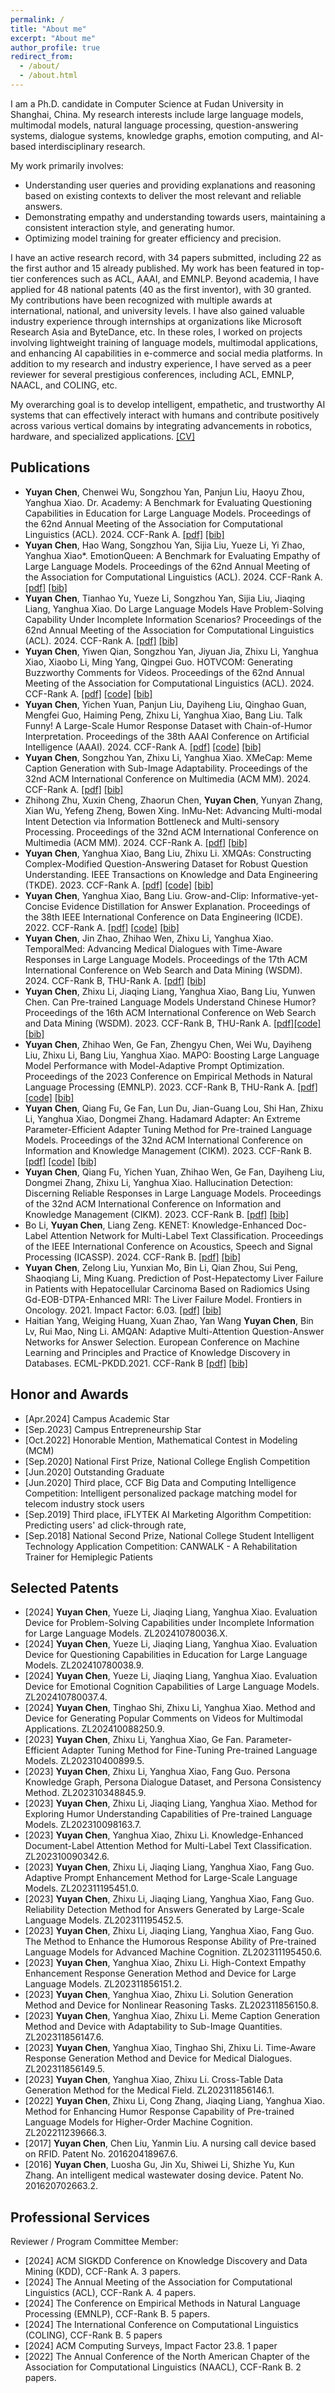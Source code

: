 ```yaml
---
permalink: /
title: "About me"
excerpt: "About me"
author_profile: true
redirect_from: 
  - /about/
  - /about.html
---
```



I am a Ph.D. candidate in Computer Science at Fudan University in Shanghai, China. My research interests include large language models, multimodal models, natural language processing, question-answering systems, dialogue systems, knowledge graphs, emotion computing, and AI-based interdisciplinary research.

My work primarily involves:

* Understanding user queries and providing explanations and reasoning based on existing contexts to deliver the most relevant and reliable answers.
* Demonstrating empathy and understanding towards users, maintaining a consistent interaction style, and generating humor.
* Optimizing model training for greater efficiency and precision.

I have an active research record, with 34 papers submitted, including 22 as the first author and 15 already published. My work has been featured in top-tier conferences such as ACL, AAAI, and EMNLP. Beyond academia, I have applied for 48 national patents (40 as the first inventor), with 30 granted. My contributions have been recognized with multiple awards at international, national, and university levels. I have also gained valuable industry experience through internships at organizations like Microsoft Research Asia and ByteDance, etc. In these roles, I worked on projects involving lightweight training of language models, multimodal applications, and enhancing AI capabilities in e-commerce and social media platforms. In addition to my research and industry experience, I have served as a peer reviewer for several prestigious conferences, including ACL, EMNLP, NAACL, and COLING, etc. 

My overarching goal is to develop intelligent, empathetic, and trustworthy AI systems that can effectively interact with humans and contribute positively across various vertical domains by integrating advancements in robotics, hardware, and specialized applications. [[CV]](/files/YYC.pdf)



<!-- ## Education and Experience
* Sep. 2020 - now. Ph.D. candidate, Department of Computer Science and Technology, Tsinghua University, China.
* Dec. 2018 - Jun. 2019. Visiting student in THUMT, advised by Prof. [Yang Liu](http://nlp.csai.tsinghua.edu.cn/~ly/), Tsinghua University, China.
* Sep. 2016 - Jun. 2020. B.S., Department of Computer Science and Technology, Beijing Jiaotong University, China.



## News
* [Aug. 2024] Our paper "Discovering New Intents with Deep Aligned Clustering" has reached its 100th citation!
* [Jul. 2024] Our paper "Deep Open Intent Classification with Adaptive Decision Boundary" has reached its 100th citation!
* [May. 2024] Got one first-author full paper accepted by ACL 2024. See you in Bangkok, Thailand!
* [Jan. 2024] Got one first-author full paper accepted by ICLR 2024. See you in Vienna, Austria!
* [Dec. 2023] Got one full paper accepted by AAAI 2024. Congratulations to Qianrui!
* [Dec. 2023] Got one first-author full paper accepted by IEEE TKDE.
* [Mar. 2023] Got one first-author full paper accepted by IEEE/ACM TASLP.
* [Sep. 2022] Released MIntRec, a novel benchmark dataset for multimodal intent recognition, available for public use [resources](https://github.com/thuiar/MIntRec), enjoy it!
* [Jun. 2022] Got one first-author full paper accepted at ACM MM 2022.  
* [Aug. 2021] Released the first text open intent recognition [toolkit](https://github.com/thuiar/TEXTOIR) (TEXTOIR), integrating a series of methods in open intent detection and discovery, enjoy it!
* [May. 2021] Got one first-author demo paper accepted at ACL 2021.
* [Jan. 2021] Released the first open knowledge discovery [reading list](https://github.com/thuiar/OKD-Reading-List), enjoy it!
* [Dec. 2020] Got two first-author full papers accepted at AAAI 2021.
* [Nov. 2019] Got one full paper accepted at AAAI 2020.
 -->

## Publications 

* <strong>Yuyan Chen</strong>, Chenwei Wu, Songzhou Yan, Panjun Liu, Haoyu Zhou, Yanghua Xiao. Dr. Academy: A Benchmark for Evaluating Questioning Capabilities in Education for Large Language Models. </i>Proceedings of the 62nd Annual Meeting of the Association for Computational Linguistics (ACL). 2024. CCF-Rank A.</i> [[pdf]](https://arxiv.org/pdf/2408.10947) [[bib]](/files/Academy.bib)
* <strong>Yuyan Chen</strong>, Hao Wang, Songzhou Yan, Sijia Liu, Yueze Li, Yi Zhao, Yanghua Xiao*. EmotionQueen: A Benchmark for Evaluating Empathy of Large Language Models. </i>Proceedings of the 62nd Annual Meeting of the Association for Computational Linguistics (ACL). 2024. CCF-Rank A. </i> [[pdf]](https://aclanthology.org/2024.findings-acl.128.pdf) [[bib]](/files/EmotionQueen.bib)
* <strong>Yuyan Chen</strong>, Tianhao Yu, Yueze Li, Songzhou Yan, Sijia Liu, Jiaqing Liang, Yanghua Xiao. Do Large Language Models Have Problem-Solving Capability Under Incomplete Information Scenarios? </i>Proceedings of the 62nd Annual Meeting of the Association for Computational Linguistics (ACL). 2024. CCF-Rank A. </i> [[pdf]](https://aclanthology.org/2024.findings-acl.131.pdf) [[bib]](/files/Do_Large_Language.bib)
* <strong>Yuyan Chen</strong>, Yiwen Qian, Songzhou Yan, Jiyuan Jia, Zhixu Li, Yanghua Xiao, Xiaobo Li, Ming Yang, Qingpei Guo. HOTVCOM: Generating Buzzworthy Comments for Videos. </i>Proceedings of the 62nd Annual Meeting of the Association for Computational Linguistics (ACL). 2024. CCF-Rank A. </i> [[pdf]](https://aclanthology.org/2024.findings-acl.130.pdf) [[code]](https://drive.google.com/drive/folders/1E0IvbqW1lrRS7wnvGJMuvxpLafsyGdJ3?usp=sharing) [[bib]](/files/HOTVCOM.bib)
* <strong>Yuyan Chen</strong>, Yichen Yuan, Panjun Liu, Dayiheng Liu, Qinghao Guan, Mengfei Guo, Haiming Peng, Zhixu Li, Yanghua Xiao, Bang Liu. Talk Funny! A Large-Scale Humor Response Dataset with Chain-of-Humor Interpretation. </i>Proceedings of the 38th AAAI Conference on Artificial Intelligence (AAAI). 2024. CCF-Rank A. </i> [[pdf]](https://ojs.aaai.org/index.php/AAAI/article/view/29736/31266) [[code]](https://drive.google.com/drive/folders/1zMRCOziVE16E9L0VuTfPZV6C-S2fDNl6?usp=sharing) [[bib]](/files/Talk_Funny.bib)
* <strong>Yuyan Chen</strong>, Songzhou Yan, Zhixu Li, Yanghua Xiao. XMeCap: Meme Caption Generation with Sub-Image Adaptability. </i>Proceedings of the 32nd ACM International Conference on Multimedia (ACM MM). 2024. CCF-Rank A. </i> [[pdf]](https://arxiv.org/pdf/2407.17152) [[bib]](/files/XMeCap.bib)
* Zhihong Zhu, Xuxin Cheng, Zhaorun Chen, <strong>Yuyan Chen</strong>, Yunyan Zhang, Xian Wu, Yefeng Zheng, Bowen Xing. InMu-Net: Advancing Multi-modal Intent Detection via Information Bottleneck and Multi-sensory Processing. </i>Proceedings of the 32nd ACM International Conference on Multimedia (ACM MM). 2024. CCF-Rank A. </i> [[pdf]](https://openreview.net/pdf?id=CuX8NF7XJq) [[bib]](/files/InMu-Net.bib)
* <strong>Yuyan Chen</strong>, Yanghua Xiao, Bang Liu, Zhixu Li. XMQAs: Constructing Complex-Modified Question-Answering Dataset for Robust Question Understanding. </i>IEEE Transactions on Knowledge and Data Engineering (TKDE). 2023. CCF-Rank A. </i> [[pdf]](https://ieeexplore.ieee.org/stamp/stamp.jsp?tp=&arnumber=10214399) [[code]](https://drive.google.com/drive/folders/1FPqiJxS5uQN6E4GjZVhK590_XsMcRBdo?usp=sharing) [[bib]](/files/XMQAs.bib)
* <strong>Yuyan Chen</strong>, Yanghua Xiao, Bang Liu. Grow-and-Clip: Informative-yet-Concise Evidence Distillation for Answer Explanation. </i>Proceedings of the 38th IEEE International Conference on Data Engineering (ICDE). 2022. CCF-Rank A. </i> [[pdf]](https://arxiv.org/pdf/2201.05088) [[code]](https://drive.google.com/drive/folders/1uDCkca7Oxcx4wtqLVlxg7-598xXyDO7o?usp=sharing) [[bib]](/files/Grow-and-Clip.bib)
* <strong>Yuyan Chen</strong>, Jin Zhao, Zhihao Wen, Zhixu Li, Yanghua Xiao. TemporalMed: Advancing Medical Dialogues with Time-Aware Responses in Large Language Models. </i>Proceedings of the 17th ACM International Conference on Web Search and Data Mining (WSDM). 2024. CCF-Rank B, THU-Rank A.</i> [[pdf]](https://web.archive.org/web/20240305001631id_/https://dl.acm.org/doi/pdf/10.1145/3616855.3635860) [[bib]](/files/TemporalMed.bib)
* <strong>Yuyan Chen</strong>, Zhixu Li, Jiaqing Liang, Yanghua Xiao, Bang Liu, Yunwen Chen. Can Pre-trained Language Models Understand Chinese Humor? </i>Proceedings of the 16th ACM International Conference on Web Search and Data Mining (WSDM). 2023. CCF-Rank B, THU-Rank A. </i> [[pdf]](https://dl.acm.org/doi/pdf/10.1145/3539597.3570431)[[code]](https://drive.google.com/drive/folders/1bb15VAq-5DY0ssyB_-pnVcqsCpEhZ-X8?usp=sharing) [[bib]](/files/Can_Pre-trained_Language.bib)
* <strong>Yuyan Chen</strong>, Zhihao Wen, Ge Fan, Zhengyu Chen, Wei Wu, Dayiheng Liu, Zhixu Li, Bang Liu, Yanghua Xiao. MAPO: Boosting Large Language Model Performance with Model-Adaptive Prompt Optimization. </i>Proceedings of the 2023 Conference on Empirical Methods in Natural Language Processing (EMNLP). 2023. CCF-Rank B, THU-Rank A. </i> [[pdf]](https://arxiv.org/pdf/2407.04118) [[code]](https://drive.google.com/drive/folders/1yFoY34R1HwQO9ZZfAE_9aiCJB31L65zB?usp=sharing) [[bib]](/files/MAPO.bib)
* <strong>Yuyan Chen</strong>, Qiang Fu, Ge Fan, Lun Du, Jian-Guang Lou, Shi Han, Zhixu Li, Yanghua Xiao, Dongmei Zhang. Hadamard Adapter: An Extreme Parameter-Efficient Adapter Tuning Method for Pre-trained Language Models. </i> Proceedings of the 32nd ACM International Conference on Information and Knowledge Management (CIKM). 2023. CCF-Rank B. </i> [[pdf]](https://arxiv.org/pdf/2407.11033) [[code]](https://drive.google.com/drive/folders/1zom1cZKZkVWa9WF6pY533U02eTw6Oqg7?usp=sharing) [[bib]](/files/Hadamard.bib)
* <strong>Yuyan Chen</strong>, Qiang Fu, Yichen Yuan, Zhihao Wen, Ge Fan, Dayiheng Liu, Dongmei Zhang, Zhixu Li, Yanghua Xiao. Hallucination Detection: Discerning Reliable Responses in Large Language Models. </i>Proceedings of the 32nd ACM International Conference on Information and Knowledge Management (CIKM). 2023. CCF-Rank B. </i> [[pdf]](https://dl.acm.org/doi/pdf/10.1145/3583780.3614905) [[bib]](/files/Hallucination_Detection.bib)
* Bo Li, <strong>Yuyan Chen</strong>, Liang Zeng. KENET: Knowledge-Enhanced Doc-Label Attention Network for Multi-Label Text Classification. </i>Proceedings of the IEEE International Conference on Acoustics, Speech and Signal Processing (ICASSP). 2024. CCF-Rank B. </i> [[pdf]](https://arxiv.org/pdf/2403.01767) [[bib]](/files/KENET.bib)
* <strong>Yuyan Chen</strong>, Zelong Liu, Yunxian Mo, Bin Li, Qian Zhou, Sui Peng, Shaoqiang Li, Ming Kuang. Prediction of Post-Hepatectomy Liver Failure in Patients with Hepatocellular Carcinoma Based on Radiomics Using Gd-EOB-DTPA-Enhanced MRI: The Liver Failure Model. </i>Frontiers in Oncology. 2021. Impact Factor: 6.03. </i> [[pdf]](https://www.frontiersin.org/journals/oncology/articles/10.3389/fonc.2021.605296/pdf?isPublishedV2=false) [[bib]](/files/Prediction_of_Post-Hepatectomy.bib)
* Haitian Yang, Weiging Huang, Xuan Zhao, Yan Wang <strong>Yuyan Chen</strong>, Bin Lv, Rui Mao, Ning Li. AMQAN: Adaptive Multi-Attention Question-Answer Networks for Answer Selection. </i>European Conference on Machine Learning and Principles and Practice of Knowledge Discovery in Databases. ECML-PKDD.2021. CCF-Rank B  </i> [[pdf]](https://link.springer.com/content/pdf/10.1007/978-3-030-67664-3.pdf) [[bib]](/files/AMQAN.bib)





<!-- 
* <strong>Hanlei Zhang</strong>, Hua Xu, Xin Wang, Fei Long, Kai Gao. A Clustering Framework for Unsupervised and Semi-supervised New Intent Discovery. 2023. </i>IEEE Transactions on Knowledge and Data Engineering.</i> (<strong>IEEE TKDE, CCF-A</strong>) [[paper]](https://ieeexplore.ieee.org/document/10349963)  [[code]](https://github.com/thuiar/TEXTOIR/tree/main/open_intent_discovery) [[bibtex]](/files/TKDE23-USNID/USNID.bib)

* <strong>Hanlei Zhang</strong>, Hua Xu, Shaojie Zhao, Qianrui Zhou. Learning Discriminative Representations and Decision Boundaries for Open Intent Detection. 2023.   </i>IEEE/ACM Transactions on Audio, Speech, and Language Processing</i> Volume 31. (<strong>IEEE/ACM TASLP, TH-CPL-A</strong>) [[paper]](https://ieeexplore.ieee.org/document/10097558) [[code]](https://github.com/thuiar/TEXTOIR/tree/main/open_intent_detection) [[bibtex]](/files/TASLP23-DA-ADB/DA-ADB.bib)

* <strong>Hanlei Zhang</strong>, Hua Xu, Xin Wang, Qianrui Zhou, Shaojie Zhao, Jiayan Teng. MIntRec: A New Dataset for Multimodal Intent Recognition. 2022. </i>Proceedings of the 30th ACM International Conference on Multimedia</i>. (<strong>ACM MM 2022, CCF-A</strong>) [[paper]](https://dl.acm.org/doi/10.1145/3503161.3547906) [[code]](https://github.com/thuiar/MIntRec) [[bibtex](/files/ACM-MM22-MIntRec/MIntRec.bib)]



* <strong>Hanlei Zhang</strong>\*, Xiaoteng Li\*, Hua Xu\*, Panpan Zhang, Kang Zhao, Kai Gao. TEXTOIR: An Integrated and Visualized Platform for Open Intent Recognition. 2021. </i>Proceedings of the 59th Annual Meeting of the Association for Computational Linguistics and the 11th International Joint Conference on Natural Language Processing: System Demonstrations</i>. (<strong>ACL-IJCNLP 2021 Demo, CCF-A</strong>)  [[paper]](https://aclanthology.org/2021.acl-demo.20.pdf) [[toolkit]](https://github.com/thuiar/TEXTOIR) [[demo]](https://github.com/thuiar/TEXTOIR-DEMO) [[bibtex]](/files/ACL21-TEXTOIR/TEXTOIR.bib)

* <strong>Hanlei Zhang</strong>, Hua Xu, Ting-En Lin. Deep Open Intent Classification with Adaptive Decision Boundary. 2021. </i>Proceedings of the 35th AAAI Conference on Artificial Intelligence</i>. (<strong>AAAI 2021, CCF-A</strong>)  [[paper]](https://arxiv.org/abs/2012.10209)[[code]](https://github.com/thuiar/Adaptive-Decision-Boundary)[[bibtex]](/files/AAAI21-ADB/ADB.bib)

* <strong>Hanlei Zhang</strong>, Hua Xu, Ting-En Lin, Rui Lyu. Discovering New Intents with Deep Aligned Clustering. 2021. </i>Proceedings of the 35th AAAI Conference on Artificial Intelligence</i>. (<strong>AAAI 2021, CCF-A</strong>)  [[paper]](https://arxiv.org/abs/2012.08987)[[code]](https://github.com/thuiar/DeepAligned-Clustering) [[bibtex]](/files/AAAI21-DeepAligned/DeepAligned.bib)

* Qianrui Zhou, Hua Xu, Hao Li, <strong>Hanlei Zhang</strong>, Xiaohan Zhang, Yifan Wang, Kai Gao. Token-Level Contrastive Learning with Modality-Aware Prompting for Multimodal Intent Recognition. 2024. </i>Proceedings of the 37th AAAI Conference on Artificial Intelligence</i>. (<strong>AAAI 2024, CCF-A</strong>)  [[paper]](https://arxiv.org/pdf/2312.14667.pdf)[[code]](https://github.com/thuiar/TCL-MAP) [[bibtex]](/files/AAAI24-TCL-MAP/TCL-MAP.bib)

* Ting-En Lin, Hua Xu, <strong>Hanlei Zhang</strong>. Discovering New Intents via Constrained Deep Adaptive Clustering with Cluster Refinement. 2020. </i>Proceedings of the 34th AAAI Conference on Artificial Intelligence</i>. (<strong>AAAI 2020, CCF-A</strong>) [[paper]](https://arxiv.org/pdf/1911.08891.pdf)[[code]](https://github.com/thuiar/CDAC-plus)[[bibtex]](/files/AAAI20-CDAC+/CDAC+.bib)[[slide]](/files/AAAI20-CDAC+/slices.pdf) -->

<!-- (\* indicates equal contribution) -->

## Honor and Awards

* [Apr.2024] Campus Academic Star
* [Sep.2023] Campus Entrepreneurship Star 
* [Oct.2022] Honorable Mention, Mathematical Contest in Modeling (MCM)
* [Sep.2020] National First Prize, National College English Competition 
* [Jun.2020] Outstanding Graduate
* [Jun.2020] Third place, CCF Big Data and Computing Intelligence Competition: Intelligent personalized package matching model for telecom industry stock users
* [Sep.2019] Third place, iFLYTEK AI Marketing Algorithm Competition: Predicting users' ad click-through rate, 
* [Sep.2018] National Second Prize, National College Student Intelligent Technology Application Competition: CANWALK - A Rehabilitation Trainer for Hemiplegic Patients 
    




## Selected Patents

* [2024] <strong>Yuyan Chen</strong>, Yueze Li, Jiaqing Liang, Yanghua Xiao. Evaluation Device for Problem-Solving Capabilities under Incomplete Information for Large Language Models. ZL202410780036.X.       
* [2024] <strong>Yuyan Chen</strong>, Yueze Li, Jiaqing Liang, Yanghua Xiao. Evaluation Device for Questioning Capabilities in Education for Large Language Models. ZL202410780038.9.       
* [2024] <strong>Yuyan Chen</strong>, Yueze Li, Jiaqing Liang, Yanghua Xiao. Evaluation Device for Emotional Cognition Capabilities of Large Language Models. ZL202410780037.4.       
* [2024] <strong>Yuyan Chen</strong>, Tinghao Shi, Zhixu Li, Yanghua Xiao. Method and Device for Generating Popular Comments on Videos for Multimodal Applications. ZL202410088250.9.      
* [2023] <strong>Yuyan Chen</strong>, Zhixu Li, Yanghua Xiao, Ge Fan. Parameter-Efficient Adapter Tuning Method for Fine-Tuning Pre-trained Language Models. ZL202310400899.5.
* [2023] <strong>Yuyan Chen</strong>, Zhixu Li, Yanghua Xiao, Fang Guo. Persona Knowledge Graph, Persona Dialogue Dataset, and Persona Consistency Method. ZL202310348845.9.       
* [2023] <strong>Yuyan Chen</strong>, Zhixu Li, Jiaqing Liang, Yanghua Xiao. Method for Exploring Humor Understanding Capabilities of Pre-trained Language Models. ZL202310098163.7.
* [2023] <strong>Yuyan Chen</strong>, Yanghua Xiao, Zhixu Li. Knowledge-Enhanced Document-Label Attention Method for Multi-Label Text Classification. ZL202310090342.6.
* [2023] <strong>Yuyan Chen</strong>, Zhixu Li, Jiaqing Liang, Yanghua Xiao, Fang Guo. Adaptive Prompt Enhancement Method for Large-Scale Language Models. ZL202311195451.0.
* [2023] <strong>Yuyan Chen</strong>, Zhixu Li, Jiaqing Liang, Yanghua Xiao, Fang Guo. Reliability Detection Method for Answers Generated by Large-Scale Language Models. ZL202311195452.5.
* [2023] <strong>Yuyan Chen</strong>, Zhixu Li, Jiaqing Liang, Yanghua Xiao, Fang Guo. The Method to Enhance the Humorous Response Ability of Pre-trained Language Models for Advanced Machine Cognition. ZL202311195450.6.       
* [2023] <strong>Yuyan Chen</strong>, Yanghua Xiao, Zhixu Li. High-Context Empathy Enhancement Response Generation Method and Device for Large Language Models. ZL202311856151.2.
* [2023] <strong>Yuyan Chen</strong>, Yanghua Xiao, Zhixu Li. Solution Generation Method and Device for Nonlinear Reasoning Tasks. ZL202311856150.8.
* [2023] <strong>Yuyan Chen</strong>, Yanghua Xiao, Zhixu Li. Meme Caption Generation Method and Device with Adaptability to Sub-Image Quantities. ZL202311856147.6.     
* [2023] <strong>Yuyan Chen</strong>, Yanghua Xiao, Tinghao Shi, Zhixu Li. Time-Aware Response Generation Method and Device for Medical Dialogues. ZL202311856149.5.     
* [2023] <strong>Yuyan Chen</strong>, Yanghua Xiao, Zhixu Li. Cross-Table Data Generation Method for the Medical Field. ZL202311856146.1.       
* [2022] <strong>Yuyan Chen</strong>, Zhixu Li, Cong Zhang, Jiaqing Liang, Yanghua Xiao. Method for Enhancing Humor Response Capability of Pre-trained Language Models for Higher-Order Machine Cognition. ZL202211239666.3.
* [2017] <strong>Yuyan Chen</strong>, Chen Liu, Yanmin Liu. A nursing call device based on RFID. Patent No. 201620418967.6.
* [2016] <strong>Yuyan Chen</strong>, Luosha Gu, Jin Xu, Shiwei Li, Shizhe Yu, Kun Zhang. An intelligent medical wastewater dosing device. Patent No. 201620702663.2.



## Professional Services

Reviewer / Program Committee Member:

* [2024] ACM SIGKDD Conference on Knowledge Discovery and Data Mining (KDD), CCF-Rank A. 3 papers.
* [2024] The Annual Meeting of the Association for Computational Linguistics (ACL), CCF-Rank A. 4 papers.
* [2024] The Conference on Empirical Methods in Natural Language Processing (EMNLP), CCF-Rank B. 5 papers.
* [2024] The International Conference on Computational Linguistics (COLING), CCF-Rank B. 5 papers
* [2024] ACM Computing Surveys, Impact Factor 23.8. 1 paper
* [2022] The Annual Conference of the North American Chapter of the Association for Computational Linguistics (NAACL), CCF-Rank B. 2 papers.





<!-- &nbsp;&nbsp;&nbsp;&nbsp;&nbsp;&nbsp;&nbsp;&nbsp;
<script type='text/javascript' id='clustrmaps' src='//cdn.clustrmaps.com/map_v2.js?cl=ffffff&w=350&t=tt&d=6oKT70Jy08qPF_EXR7PXexVX1X5I8S5uiTIntTb87ic&cmo=ff5353&cmn=ff5353'></script> -->
